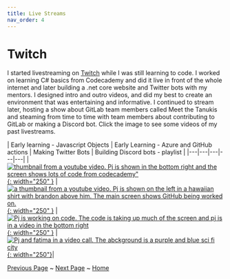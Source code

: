 ```yaml
---
title: Live Streams
nav_order: 4
---
```


# Twitch 
I started livestreaming on [Twitch](https://www.twitch.tv/metzinaround) while I was still learning to code. I worked on learning C# basics from Codecademy and did it live in front of the whole internet and later building a .net core website and Twitter bots with my mentors. I designed intro and outro videos, and did my best to create an environment that was entertaining and informative. I continued to stream later, hosting a show about GitLab team members called Meet the Tanukis and steaming from time to time with team members about contributing to GitLab or making a Discord bot. Click the image to see some videos of my past livestreams. 

| Early learning - Javascript Objects | Early Learning - Azure and GitHub actions | Making Twitter Bots | Building Discord bots - playlist |
|---|---|---|---|---|
| [![thumbnail from a youtube video. Pj is shown in the bottom right and the screen shows lots of code from codecademy"]({{site.baseurl}}/assets/images/twitch1.png){: width="250" }](https://www.twitch.tv/videos/681719466)  | [![a thumbnail from a youtube video. Pj is shown on the left in a hawaiian shirt with brandon above him. The main screen shows GitHub being worked on. ]({{site.baseurl}}/assets/images/pj_brandon.png){: width="250" }](https://youtu.be/RWXTm8X8y_I)  | [![Pj is working on code. The code is taking up much of the screen and pj is in a video in the bottom right]({{site.baseurl}}/assets/images/divas.png){: width="250" }](https://youtu.be/2rVrkE_iNLo)  | [![Pj and fatima in a video call. The abckground is a purple and blue sci fi city]({{site.baseurl}}/assets/images/pj_fatima.png){: width="250"}](https://www.youtube.com/playlist?list=PL05JrBw4t0KqmMnRatTLPnUZ-ehw1zHqo)|


[Previous Page]({{site.baseurl}}/course/blogs) ~ [Next Page]({{site.baseurl}}/course/content) ~ [Home]({{site.baseurl}}/index)